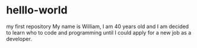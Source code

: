 # helllo-world
my first repository
My name is William, I am 40 years old and I am decided to learn who to code and programming until I could apply for a new job as a developer.
